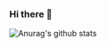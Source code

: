 ### Hi there 👋

<!--
**Palatio93/palatio93** is a ✨ _special_ ✨ repository because its `README.md` (this file) appears on your GitHub profile.

Here are some ideas to get you started:

- 🔭 I’m currently working on ... projects for School
- 🌱 I’m currently learning ... mainly Java.
- 👯 I’m looking to collaborate on ... any project.
- 🤔 I’m looking for help with ... search algorithms and data structures.
- 💬 Ask me about ... 
- 📫 How to reach me: ...
- 😄 Pronouns: ...
- ⚡ Fun fact: ...
-->


![Anurag's github stats](https://github-readme-stats.vercel.app/api/top-langs?username=palatio93&show_icons=true&theme=solarized-dark&layout=compact)
